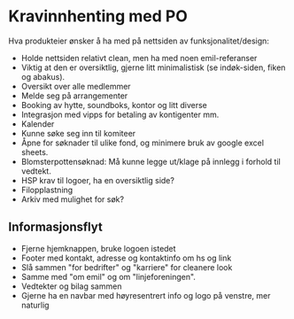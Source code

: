 # Kravinnhenting med PO

Hva produkteier ønsker å ha med på nettsiden av funksjonalitet/design:

- Holde nettsiden relativt clean, men ha med noen emil-referanser
- Viktig at den er oversiktlig, gjerne litt minimalistisk (se indøk-siden, fiken og abakus).
- Oversikt over alle medlemmer
- Melde seg på arrangementer
- Booking av hytte, soundboks, kontor og litt diverse
- Integrasjon med vipps for betaling av kontigenter mm.
- Kalender
- Kunne søke seg inn til komiteer
- Åpne for søknader til ulike fond, og minimere bruk av google excel sheets.
- Blomsterpottensøknad: Må kunne legge ut/klage på innlegg i forhold til vedtekt.
- HSP krav til logoer, ha en oversiktlig side?
- Filopplastning
- Arkiv med mulighet for søk?

## Informasjonsflyt

- Fjerne hjemknappen, bruke logoen istedet
- Footer med kontakt, adresse og kontaktinfo om hs og link
- Slå sammen "for bedrifter" og "karriere" for cleanere look
- Samme med "om emil" og om "linjeforeningen".
- Vedtekter og bilag sammen
- Gjerne ha en navbar med høyresentrert info og logo på venstre, mer naturlig
